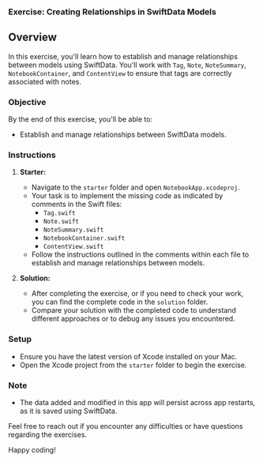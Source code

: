 ### Exercise: Creating Relationships in SwiftData Models

## Overview

In this exercise, you'll learn how to establish and manage relationships between models using SwiftData. You'll work with `Tag`, `Note`, `NoteSummary`, `NotebookContainer`, and `ContentView` to ensure that tags are correctly associated with notes.

### Objective

By the end of this exercise, you'll be able to:
- Establish and manage relationships between SwiftData models.

### Instructions

1. **Starter:**
   - Navigate to the `starter` folder and open `NotebookApp.xcodeproj`.
   - Your task is to implement the missing code as indicated by comments in the Swift files:
     - `Tag.swift`
     - `Note.swift`
     - `NoteSummary.swift`
     - `NotebookContainer.swift`
     - `ContentView.swift`
   - Follow the instructions outlined in the comments within each file to establish and manage relationships between models.

2. **Solution:**
   - After completing the exercise, or if you need to check your work, you can find the complete code in the `solution` folder.
   - Compare your solution with the completed code to understand different approaches or to debug any issues you encountered.

### Setup

- Ensure you have the latest version of Xcode installed on your Mac.
- Open the Xcode project from the `starter` folder to begin the exercise.

### Note

- The data added and modified in this app will persist across app restarts, as it is saved using SwiftData.

Feel free to reach out if you encounter any difficulties or have questions regarding the exercises.

Happy coding!
